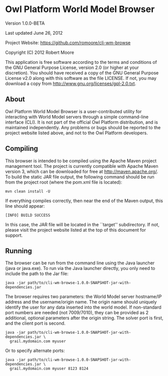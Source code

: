 Owl Platform World Model Browser
================================

Version 1.0.0-BETA

Last updated June 26, 2012

Project Website: <https://github.com/romoore/cli-wm-browse>

Copyright (C) 2012 Robert Moore

This application is free software according to the terms and conditions of
the GNU General Purpose License, version 2.0 (or higher at your discretion).
You should have received a copy of the GNU General Purpose License v2.0 along
with this software as the file LICENSE.  If not, you may download a copy from
<http://www.gnu.org/licenses/gpl-2.0.txt>.

## About ##
Owl Platform World Model Browser is a user-contributed utility for
interacting with World Model servers through a simple command-line interface
(CLI).  It is not part of the official Owl Platform distribution, and is
maintained independently.  Any problems or bugs should be reported to the 
project website listed above, and not to the Owl Platform developers.

## Compiling ##
This browser is intended to be compiled using the Apache Maven project
management tool.  The project is currently compatible with Apache Maven
version 3, which can be downloaded for free at <http://maven.apache.org/>.
To build the static JAR file output, the following command should be run
from the project root (where the pom.xml file is located):

    mvn clean install -U

If everything compiles correctly, then near the end of the Maven output,
this line should appear:

    [INFO] BUILD SUCCESS

In this case, the JAR file will be located in the ``target'' subdirectory.
If not, please visit the project website listed at the top of this
document for support.

## Running ##
The browser can be run from the command line using the Java launcher (java
or java.exe).  To run via the Java launcher directly, you only need to
include the path to the Jar file:

    java -jar path/to/cli-wm-browse-1.0.0-SNAPSHOT-jar-with-dependencies.jar

The browser requires two parameters: the World Model server hostname/IP
address and the username/origin name.  The origin name should uniquely
identify the user for any data inserted into the world model.  If
non-standard port numbers are needed (not 7009/7010), they can be provided
as 2 additional, optional parameters after the origin string.  The solver
port is first, and the client port is second.
  
    java -jar path/to/cli-wm-browse-1.0.0-SNAPSHOT-jar-with-dependencies.jar \
      grail.mydomain.com myuser
 
Or to specify alternate ports:
  
    java -jar path/to/cli-wm-browse-1.0.0-SNAPSHOT-jar-with-dependencies.jar \
      grail.mydomain.com myuser 8123 8124

